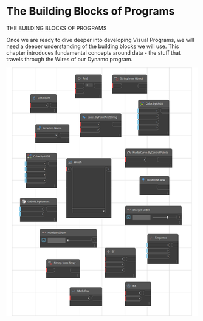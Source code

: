 # The Building Blocks of Programs

THE BUILDING BLOCKS OF PROGRAMS

Once we are ready to dive deeper into developing Visual Programs, we will need a deeper understanding of the building blocks we will use. This chapter introduces fundamental concepts around data - the stuff that travels through the Wires of our Dynamo program.

![](<../../.gitbook/assets/building blocks of program.png>)
